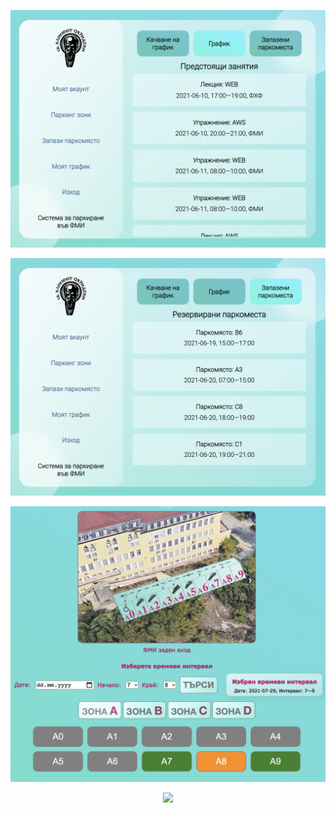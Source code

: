 <p align="center">
  <img src="https://github.com/andy489/FMI_Parking_System/blob/main/Documentation/assets/schedule01.png" width="680">
</p>

<p align="center">
  <img src="https://github.com/andy489/FMI_Parking_System/blob/main/Documentation/assets/reservations01.png" width="680">
</p>

<p align="center">
  <img src="https://github.com/andy489/FMI_Parking_System/blob/main/Documentation/assets/booking01.png" width="680">
</p>

<p align="center">
  <img src="https://github.com/andy489/FMI_Parking_System/blob/main/Documentation/assets/confirm%D0%B0tion01.png" width="680">
</p>
